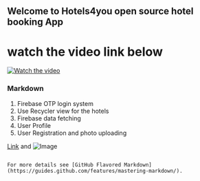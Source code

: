 ## Welcome to Hotels4you open source hotel booking App

# watch the video link below 

[![Watch the video](https://img.youtube.com/vi/evFB9KfSp2U/hqdefault.jpg)](https://youtu.be/evFB9KfSp2U)


### Markdown
1. Firebase OTP login system
2. Use Recycler view for the hotels
3. Firebase data fetching
4. User Profile
5. User Registration and photo uploading


[Link](https://youtu.be/evFB9KfSp2U) and ![Image](src)
```

For more details see [GitHub Flavored Markdown](https://guides.github.com/features/mastering-markdown/).
